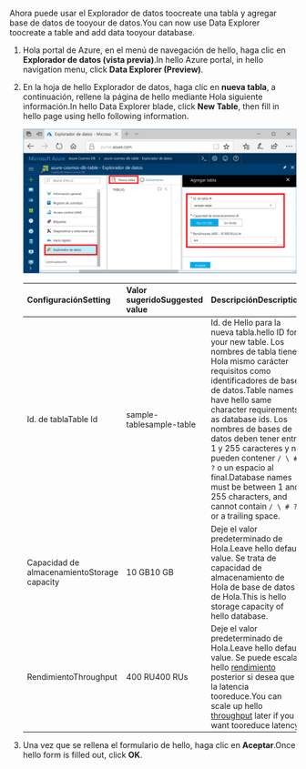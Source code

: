 <span data-ttu-id="4b0ad-101">Ahora puede usar el Explorador de datos toocreate una tabla y agregar base de datos de tooyour de datos.</span><span class="sxs-lookup"><span data-stu-id="4b0ad-101">You can now use Data Explorer toocreate a table and add data tooyour database.</span></span> 

1. <span data-ttu-id="4b0ad-102">Hola portal de Azure, en el menú de navegación de hello, haga clic en **Explorador de datos (vista previa)**.</span><span class="sxs-lookup"><span data-stu-id="4b0ad-102">In hello Azure portal, in hello navigation menu, click **Data Explorer (Preview)**.</span></span> 
2. <span data-ttu-id="4b0ad-103">En la hoja de hello Explorador de datos, haga clic en **nueva tabla**, a continuación, rellene la página de hello mediante Hola siguiente información.</span><span class="sxs-lookup"><span data-stu-id="4b0ad-103">In hello Data Explorer blade, click **New Table**, then fill in hello page using hello following information.</span></span>

    ![Explorador de datos en hello portal de Azure](./media/cosmos-db-create-table/azure-cosmosdb-data-explorer.png)

    <span data-ttu-id="4b0ad-105">Configuración</span><span class="sxs-lookup"><span data-stu-id="4b0ad-105">Setting</span></span>|<span data-ttu-id="4b0ad-106">Valor sugerido</span><span class="sxs-lookup"><span data-stu-id="4b0ad-106">Suggested value</span></span>|<span data-ttu-id="4b0ad-107">Descripción</span><span class="sxs-lookup"><span data-stu-id="4b0ad-107">Description</span></span>
    ---|---|---
    <span data-ttu-id="4b0ad-108">Id. de tabla</span><span class="sxs-lookup"><span data-stu-id="4b0ad-108">Table Id</span></span>|<span data-ttu-id="4b0ad-109">sample-table</span><span class="sxs-lookup"><span data-stu-id="4b0ad-109">sample-table</span></span>|<span data-ttu-id="4b0ad-110">Id. de Hello para la nueva tabla.</span><span class="sxs-lookup"><span data-stu-id="4b0ad-110">hello ID for your new table.</span></span> <span data-ttu-id="4b0ad-111">Los nombres de tabla tienen Hola mismo carácter requisitos como identificadores de base de datos.</span><span class="sxs-lookup"><span data-stu-id="4b0ad-111">Table names have hello same character requirements as database ids.</span></span> <span data-ttu-id="4b0ad-112">Los nombres de bases de datos deben tener entre 1 y 255 caracteres y no pueden contener `/ \ # ?` o un espacio al final.</span><span class="sxs-lookup"><span data-stu-id="4b0ad-112">Database names must be between 1 and 255 characters, and cannot contain `/ \ # ?` or a trailing space.</span></span>
    <span data-ttu-id="4b0ad-113">Capacidad de almacenamiento</span><span class="sxs-lookup"><span data-stu-id="4b0ad-113">Storage capacity</span></span>| <span data-ttu-id="4b0ad-114">10 GB</span><span class="sxs-lookup"><span data-stu-id="4b0ad-114">10 GB</span></span>|<span data-ttu-id="4b0ad-115">Deje el valor predeterminado de Hola.</span><span class="sxs-lookup"><span data-stu-id="4b0ad-115">Leave hello default value.</span></span> <span data-ttu-id="4b0ad-116">Se trata de capacidad de almacenamiento de Hola de base de datos de Hola.</span><span class="sxs-lookup"><span data-stu-id="4b0ad-116">This is hello storage capacity of hello database.</span></span>
    <span data-ttu-id="4b0ad-117">Rendimiento</span><span class="sxs-lookup"><span data-stu-id="4b0ad-117">Throughput</span></span>|<span data-ttu-id="4b0ad-118">400 RU</span><span class="sxs-lookup"><span data-stu-id="4b0ad-118">400 RUs</span></span>|<span data-ttu-id="4b0ad-119">Deje el valor predeterminado de Hola.</span><span class="sxs-lookup"><span data-stu-id="4b0ad-119">Leave hello default value.</span></span> <span data-ttu-id="4b0ad-120">Se puede escalar hello [rendimiento](../articles/cosmos-db/request-units.md) posterior si desea que la latencia tooreduce.</span><span class="sxs-lookup"><span data-stu-id="4b0ad-120">You can scale up hello [throughput](../articles/cosmos-db/request-units.md) later if you want tooreduce latency.</span></span>

3. <span data-ttu-id="4b0ad-121">Una vez que se rellena el formulario de hello, haga clic en **Aceptar**.</span><span class="sxs-lookup"><span data-stu-id="4b0ad-121">Once hello form is filled out, click **OK**.</span></span>
